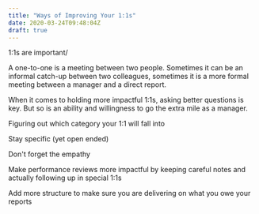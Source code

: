 ```yaml
---
title: "Ways of Improving Your 1:1s"
date: 2020-03-24T09:48:04Z
draft: true
---
```


1:1s are important/

A one-to-one is a meeting between two people. Sometimes it can be an informal catch-up between two colleagues, sometimes it is a more formal meeting between a manager and a direct report.


When it comes to holding more impactful 1:1s, asking better questions is key. But so is an ability and willingness to go the extra mile as a manager.


Figuring out which category your 1:1 will fall into




Stay specific (yet open ended)

Don't forget the empathy


Make performance reviews more impactful by keeping careful notes and actually following up in special 1:1s



Add more structure to make sure you are delivering on what you owe your reports


